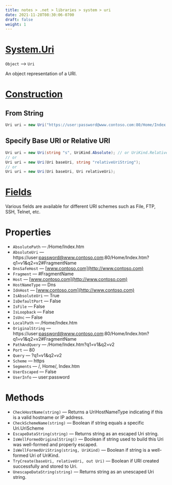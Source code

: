 ```yaml
---
title: notes > .net > libraries > system > uri
date: 2021-11-28T08:30:06-0700
draft: false
weight: 1
---
```

# [System.Uri](https://docs.microsoft.com/en-us/dotnet/api/system.uri?view=net-6.0)
`Object` –> `Uri`  

An object representation of a URI.  

# [Construction](https://docs.microsoft.com/en-us/dotnet/api/system.uri?view=net-6.0#constructors)
## From String
```cs
Uri uri = new Uri("https://user:password@www.contoso.com:80/Home/Index.htm?q1=1&q2=v2#FragmentName");
```
## Specify Base URI or Relative URI
```cs
Uri uri = new Uri(string "s", UriKind.Absolute); // or UriKind.Relative.
// or
Uri uri = new Uri(Uri baseUri, string "relativeUriString");
// or
Uri uri = new Uri(Uri baseUri, Uri relativeUri);
```

# [Fields](https://docs.microsoft.com/en-us/dotnet/api/system.uri.schemedelimiter?view=net-6.0)
Various fields are available for different URI schemes such as File, FTP, SSH, Telnet, etc.

# Properties
- `AbsolutePath` — /Home/Index.htm
- `AbsoluteUri`  — https://user:password@www.contoso.com:80/Home/Index.htm?q1=v1&q2=v2#FragmentName
- `DnsSafeHost` — [www.contoso.com](http://www.contoso.com)
- `Fragment` — #FragmentName
- `Host` — [www.contoso.com](http://www.contoso.com)
- `HostNameType` — Dns
- `IdnHost` — [www.contoso.com](http://www.contoso.com)
- `IsAbsoluteUri` — True
- `IsDefaultPort` — False
- `IsFile` — False
- `IsLoopback` — False
- `IsUnc` — False
- `LocalPath` — /Home/Index.htm
- `OriginalString` — https://user:password@www.contoso.com:80/Home/Index.htm?q1=v1&q2=v2#FragmentName
- `PathAndQuery` — /Home/Index.htm?q1=v1&q2=v2
- `Port` — 80
- `Query` — ?q1=v1&q2=v2
- `Scheme` — https
- `Segments` — /, Home/, Index.htm
- `UserEscaped` — False
- `UserInfo` — user:password

# Methods
- `CheckHostName(string)` — Returns a UriHostNameType indicating if this is a valid hostname or IP address.
- `CheckSchemeName(string)` — Boolean if string equals a specific Uri.UriScheme
- `EscapeDataString(string)` — Returns string as an escaped Uri string.
- `IsWellFormedOriginalString()` — Boolean if string used to build this Uri was well-formed and properly escaped.
- `IsWellFormedUriString(string, UriKind)` — Boolean if string is a well-formed Uri of UriKind.
- `TryCreate(baseUri, relativeUri, out Uri)` — Boolean if URI created successfully and stored to Uri.
- `UnescapeDataString(string)` — Returns string as an unescaped Uri string.
